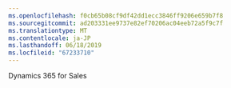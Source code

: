 ```yaml
---
ms.openlocfilehash: f0cb65b08cf9df42dd1ecc3846ff9206e659b7f8
ms.sourcegitcommit: ad203331ee9737e82ef70206ac04eeb72a5f9c7f
ms.translationtype: MT
ms.contentlocale: ja-JP
ms.lasthandoff: 06/18/2019
ms.locfileid: "67233710"
---
```

Dynamics 365 for Sales
